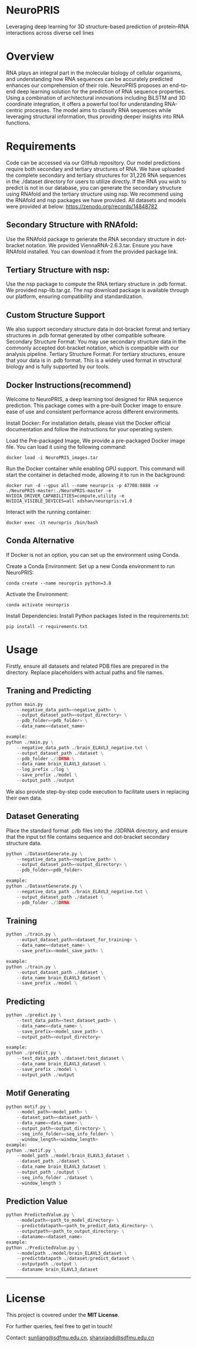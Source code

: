 # NeuroPRIS
Leveraging deep learning for 3D structure-based prediction of protein–RNA interactions across diverse cell lines

# Overview
RNA plays an integral part in the molecular biology of cellular organisms, and understanding how RNA sequences can be accurately predicted enhances our comprehension of their role. NeuroPRIS proposes an end-to-end deep learning solution for the prediction of RNA sequence properties. Using a combination of architectural innovations including BiLSTM and 3D coordinate integration, it offers a powerful tool for understanding RNA-centric processes. The model aims to classify RNA sequences while leveraging structural information, thus providing deeper insights into RNA functions.

# Requirements
Code can be accessed via our GitHub repository.
Our model predictions require both secondary and tertiary structures of RNA. We have uploaded the complete secondary and tertiary structures for 31,226 RNA sequences in the ./dataset directory for users to utilize directly. If the RNA you wish to predict is not in our database, you can generate the secondary structure using RNAfold and the tertiary structure using nsp. We recommend using the RNAfold and nsp packages we have provided.
All datasets and models were provided at below:
https://zenodo.org/records/14848782

## Secondary Structure with RNAfold:
Use the RNAfold package to generate the RNA secondary structure in dot-bracket notation. We provided ViennaRNA-2.6.3.tar.
Ensure you have RNAfold installed. You can download it from the provided package link.

## Tertiary Structure with nsp:
Use the nsp package to compute the RNA tertiary structure in .pdb format. We provided nsp-lib.tar.gz.
The nsp download package is available through our platform, ensuring compatibility and standardization.

## Custom Structure Support
We also support secondary structure data in dot-bracket format and tertiary structures in .pdb format generated by other compatible software.
Secondary Structure Format: You may use secondary structure data in the commonly accepted dot-bracket notation, which is compatible with our analysis pipeline.
Tertiary Structure Format: For tertiary structures, ensure that your data is in .pdb format. This is a widely used format in structural biology and is fully supported by our tools.


## Docker Instructions(recommend)
Welcome to NeuroPRIS, a deep learning tool designed for RNA sequence prediction. This package comes with a pre-built Docker image to ensure ease of use and consistent performance across different environments.

Install Docker: For installation details, please visit the Docker official documentation and follow the instructions for your operating system.

Load the Pre-packaged Image, We provide a pre-packaged Docker image file. You can load it using the following command:

    docker load -i NeuroPRIS_images.tar
 
Run the Docker container while enabling GPU support. This command will start the container in detached mode, allowing it to run in the background:

    docker run -d --gpus all --name neuropris -p 47708:8888 -v ./NeuroPRIS-master:./NeuroPRIS-master -e NVIDIA_DRIVER_CAPABILITIES=compute,utility -e NVIDIA_VISIBLE_DEVICES=all xdshan/neuropris:v1.0

Interact with the running container:

    docker exec -it neuropris /bin/bash
 
## Conda Alternative
If Docker is not an option, you can set up the environment using Conda.

Create a Conda Environment: Set up a new Conda environment to run NeuroPRIS:

    conda create --name neuropris python=3.8
 
Activate the Environment:
    
    conda activate neuropris
 
Install Dependencies: Install Python packages listed in the requirements.txt:

    pip install -r requirements.txt

# Usage

Firstly, ensure all datasets and related PDB files are prepared in the directory. Replace placeholders with actual paths and file names.

## Traning and Predicting
```python
python main.py 
    --negative_data_path=<negative_path> \
    --output_dataset_path=<output_directory> \
    --pdb_folder=<pdb_folder> \
    --data_name=<dataset_name>

example:
python ./main.py \
    --negative_data_path ./brain_ELAVL3_negative.txt \
    --output_dataset_path ./dataset \
    --pdb_folder ./3DRNA \
    --data_name brain_ELAVL3_dataset \
    --log_prefix ./log \
    --save_prefix ./model \
    --output_path ./output
```
We also provide step-by-step code execution to facilitate users in replacing their own data.

## Dataset Generating
Place the standard format .pdb files into the ./3DRNA directory, and ensure that the input txt file contains sequence and dot-bracket secondary structure data.
```python
python ./DatasetGenerate.py \
    --negative_data_path=<negative_path> \
    --output_dataset_path=<output_directory> \
    --pdb_folder=<pdb_folder> 

example:
python ./DatasetGenerate.py \
    --negative_data_path ./brain_ELAVL3_negative.txt \
    --output_dataset_path ./dataset \
    --pdb_folder ./3DRNA 
```
## Training
```python
python ./train.py \
    --output_dataset_path=<dataset_for_training> \
    --data_name=<dataset_name> \
    --save_prefix=<model_save_path> \

example:
python ./train.py \
    --output_dataset_path ./dataset \
    --data_name brain_ELAVL3_dataset \
    --save_prefix ./model \
```
## Predicting
```python
python ./predict.py \
    --test_data_path=<test_dataset_path> \
    --data_name=<data_name> \
    --save_prefix=<model_save_path> \
    --output_path=<output_directory>

example:
python ./predict.py \
    --test_data_path ./dataset/test_dataset \
    --data_name brain_ELAVL3_dataset \
    --save_prefix ./model \
    --output_path ./output
```
## Motif Generating
```python
python motif.py \
    --model_path=<model_path> \
    --dataset_path=<dataset_path> \
    --data_name=<data_name> \
    --output_path=<output_directory> \
    --seq_info_folder=<seq_info_folder> \
    --window_length=<window_length>
example:
python ./motif.py \
	--model_path ./model/brain_ELAVL3_dataset \
	--dataset_path ./dataset \
	--data_name brain_ELAVL3_dataset \
	--output_path ./output \
	--seq_info_folder ./dataset \
	--window_length 5
```
## Prediction Value
```python
python PredictedValue.py \
    --modelpath=<path_to_model_directory> \
    --predictdatapath=<path_to_predict_data_directory> \
    --outputpath=<path_to_output_directory> \
    --dataname=<dataset_name>
example:
python ./PredictedValue.py \
	--modelpath ./model/brain_ELAVL3_dataset \
	--predictdatapath ./dataset/predict_dataset \
	--outputpath ./output \
	--dataname brain_ELAVL3_dataset
```
---
# License
This project is covered under the **MIT License**.

For further queries, feel free to get in touch!

Contact: sunliang@sdfmu.edu.cn, shanxiaodi@sdfmu.edu.cn
